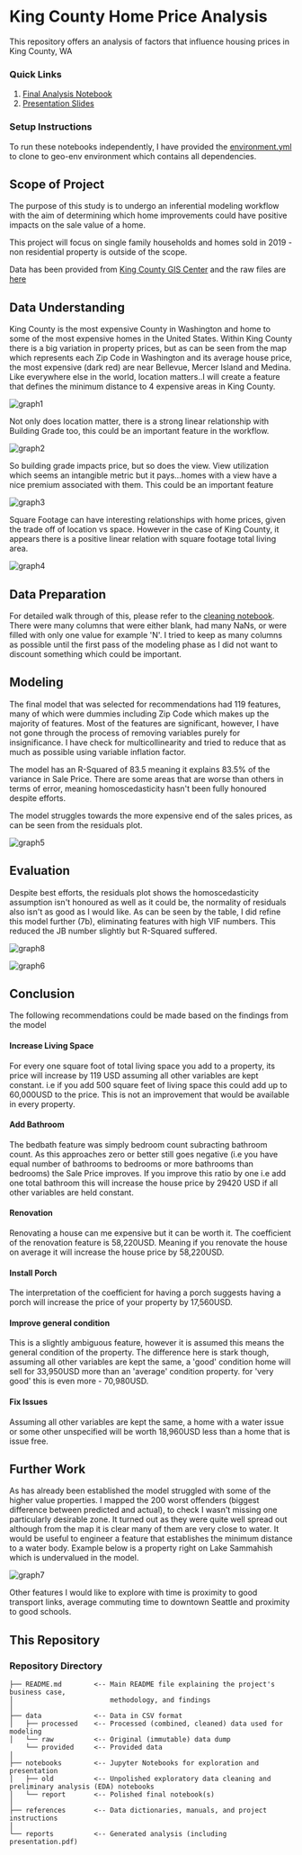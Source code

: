 # King County Home Price Analysis

This repository offers an analysis of factors that influence housing prices in King County, WA


### Quick Links

1. [Final Analysis Notebook](notebooks/report/modelling.ipynb)
2. [Presentation Slides](reports/presentation.pdf)

### Setup Instructions

To run these notebooks independently, I have provided the [environment.yml](environment.yml) to clone to geo-env environment which contains all dependencies.

## Scope of Project

The purpose of this study is to undergo an inferential modeling workflow with the aim of determining which home improvements could have positive impacts on the sale value of a home.

This project will focus on single family households and homes sold in 2019 - non residential property is outside of the scope.

Data has been provided from [King County GIS Center](https://www.kingcounty.gov/gis) and the raw files are [here](data/raw/provided)

## Data Understanding

King County is the most expensive County in Washington and home to some of the most expensive homes in the United States.
Within King County there is a big variation in property prices, but as can be seen from the map which represents each Zip Code in Washington and its average house price, the most expensive (dark red) are near Bellevue, Mercer Island and Medina. Like everywhere else in the world, location matters..I will create a feature that defines the minimum distance to 4 expensive areas in King County.

![graph1](./images/zip_house_price.PNG)

Not only does location matter, there is a strong linear relationship with Building Grade too, this could be an important feature in the workflow.

![graph2](./images/bldggrade.png)

So building grade impacts price, but so does the view. View utilization which seems an intangible metric but it pays...homes with a view have a nice premium associated with them. This could be an important feature

![graph3](./images/views.png)

Square Footage can have interesting relationships with home prices, given the trade off of location vs space. However in the case of King County, it appears there is a positive linear relation with square footage total living area.

![graph4](./images/sqft.png)


## Data Preparation

For detailed walk through of this, please refer to the [cleaning notebook](notebooks/report/final_cleaning.ipynb). There were many columns that were either blank, had many NaNs, or were filled with only one value for example 'N'. I tried to keep as many columns as possible until the first pass of the modeling phase as I did not want to discount something which could be important. 

## Modeling

The final model that was selected for recommendations had 119 features, many of which were dummies including Zip Code which makes up the majority of features. Most of the features are significant, however, I have not gone through the process of removing variables purely for insignificance. I have check for multicollinearity and tried to reduce that as much as possible using variable inflation factor.

The model has an R-Squared of 83.5 meaning it explains 83.5% of the variance in Sale Price. There are some areas that are worse than others in terms of error, meaning homoscedasticity hasn't been fully honoured despite efforts.

The model struggles towards the more expensive end of the sales prices, as can be seen from the residuals plot.

![graph5](./images/modelvsactual.png)


## Evaluation

Despite best efforts, the residuals plot shows the homoscedasticity assumption isn't honoured as well as it could be, the normality of residuals also isn't as good as I would like. As can be seen by the table, I did refine this model further (7b), eliminating features with high VIF numbers. This reduced the JB number slightly but R-Squared suffered. 

![graph8](./images/summary.PNG)



![graph6](./images/qq.png)



## Conclusion

The following recommendations could be made based on the findings from the model


#### Increase Living Space

For every one square foot of total living space you add to a property, its price will increase by 119 USD assuming all other variables are kept constant. i.e if you add 500 square feet of living space this could add up to 60,000USD to the price. This is not an improvement that would be available in every property. 


#### Add Bathroom

The bedbath feature was simply bedroom count subracting bathroom count. As this approaches zero or better still goes negative  (i.e you have equal number of bathrooms to bedrooms or more bathrooms than bedrooms) the Sale Price improves. If you improve this ratio by one i.e add one total bathroom this will increase the house price by 29420 USD if all other variables are held constant.

#### Renovation 

Renovating a house can me expensive but it can be worth it. The coefficient of the renovation feature is 58,220USD. Meaning if you renovate the house on average it will increase the house price by 58,220USD.

#### Install Porch

The interpretation of the coefficient for having a porch suggests having a porch will increase the price of your property by 17,560USD. 

#### Improve general condition

This is a slightly ambiguous feature, however it is assumed this means the general condition of the property. The difference here is stark though, assuming all other variables are kept the same, a 'good' condition home will sell for 33,950USD more than an 'average' condition property. for 'very good' this is even more - 70,980USD. 

#### Fix Issues

Assuming all other variables are kept the same, a home with a water issue or some other unspecified will be worth 18,960USD less than a home that is issue free.

## Further Work

As has already been established the model struggled with some of the higher value properties. I mapped the 200 worst offenders (biggest difference between predicted and actual), to check I wasn't missing one particularly desirable zone. It turned out as they were quite well spread out although from the map it is clear many of them are very close to water. It would be useful to engineer a feature that establishes the minimum distance to a water body. Example below is a property right on Lake Sammahish which is undervalued in the model.

![graph7](./images/improvements.PNG)


Other features I would like to explore with time is proximity to good transport links, average commuting time to downtown Seattle and proximity to good schools.

## This Repository

### Repository Directory

```
├── README.md        <-- Main README file explaining the project's business case,
│                        methodology, and findings
│
├── data             <-- Data in CSV format
│   ├── processed    <-- Processed (combined, cleaned) data used for modeling
│   └── raw          <-- Original (immutable) data dump
    └── provided     <-- Provided data 
│
├── notebooks        <-- Jupyter Notebooks for exploration and presentation
│   ├── old          <-- Unpolished exploratory data cleaning and preliminary analysis (EDA) notebooks
│   └── report       <-- Polished final notebook(s)
│
├── references       <-- Data dictionaries, manuals, and project instructions
│
└── reports          <-- Generated analysis (including presentation.pdf)

```

